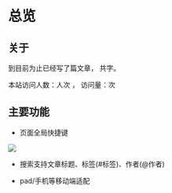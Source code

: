 # 总览

## 关于
到目前为止已经写了<code class="article_number"></code>篇文章， 共<code class="site_word_count"></code>字。

本站访问人数：<code class="site_uv"></code>人次 ， 访问量：<code class="site_pv"></code>次

## 主要功能
- 页面全局快捷键

![](https://mrliuqh.github.io/directionsImg/other/3-hexo-hotkey.png)

- 搜索支持文章标题、标签(#标签)、作者(@作者)

- pad/手机等移动端适配
